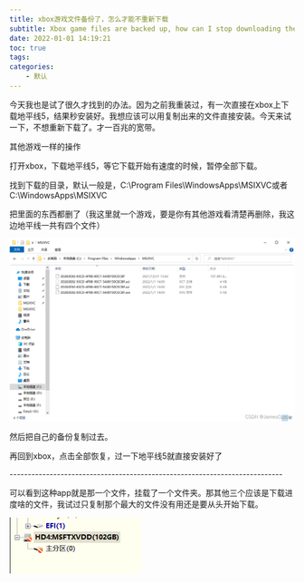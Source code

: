 ```yaml
---
title: xbox游戏文件备份了，怎么才能不重新下载
subtitle: Xbox game files are backed up, how can I stop downloading them again?
date: 2022-01-01 14:19:21
toc: true
tags: 
categories: 
    - 默认
---
```


 今天我也是试了很久才找到的办法。因为之前我重装过，有一次直接在xbox上下载地平线5，结果秒安装好。我想应该可以用复制出来的文件直接安装。今天来试一下，不想重新下载了。才一百兆的宽带。

其他游戏一样的操作

打开xbox，下载地平线5，等它下载开始有速度的时候，暂停全部下载。

找到下载的目录，默认一般是，C:\Program Files\WindowsApps\MSIXVC或者C:\WindowsApps\MSIXVC

把里面的东西都删了（我这里就一个游戏，要是你有其他游戏看清楚再删除，我这边地平线一共有四个文件）

![img](https://raw.githubusercontent.com/james-curtis/james-curtis.github.io/main/static/images/0f496d6f4ebf4ef5b2d4a5005d71d8e5.png)

然后把自己的备份复制过去。

再回到xbox，点击全部恢复，过一下地平线5就直接安装好了

\---------------------------------------------------------------------------

可以看到这种app就是那一个文件，挂载了一个文件夹。那其他三个应该是下载进度啥的文件，我试过只复制那个最大的文件没有用还是要从头开始下载。

![img](https://raw.githubusercontent.com/james-curtis/james-curtis.github.io/main/static/images/eaad09ef7ccc49b2a2bc511de52cde0e.png)